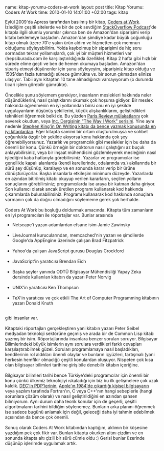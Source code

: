 name: kitap-yorumu-coders-at-work
layout: post
title: Kitap Yorumu: Coders At Work
time: 2010-01-10 14:01:00 +02:00
tags: kitap

Eylül 2009'da Apress tarafından basılmış bir kitap, <a href="http://www.amazon.com/Coders-at-Work-Peter-Seibel/dp/1430219483">Coders at Work</a>. İzlediğim çeşitli sitelerde ve bir de çok sevdiğim <a href="http://blog.stackoverflow.com/2009/09/podcast-69/">StackOverflow Podcast</a>'de kitapla ilgili olumlu yorumlar çıkınca ben de Amazon'dan siparişimi verip kitabı beklemeye başladım. Amazon'dan şimdiye kadar büyük çoğunluğu kitap olmak üzere 70'e yakın ürün aldım ve hizmetten çok memnun olduğumu söyleyebilirim. Yolda kaybolmuş bir siparişimi de hiç soru sormadan tekrar yollamışlardı, çok iyi bir müşteri hizmetleri var (hepsiburada.com ile karşılaştırıldığında özellikle). Kitap 2 hafta gibi hızlı bir sürede elime geçti ve ben de hemen okumaya başladım. Amazon'dan sipariş etmeyi düşünenler için şunu söyleyeyim, siparişiniz kitap olduğu ve 150$'dan fazla tutmadığı sürece gümrükte vs. bir sorun çıkmadan elinize ulaşıyor. Tabii aynı kitaptan 10 tane almadığınızı varsayıyorum (o durumda ticari işlem görebilir gümrükte).<br /><br />Öncelikle şunu söylemem gerekiyor, insanların meslekleri hakkında neler düşündüklerini, nasıl çalıştıklarını okumak çok hoşuma gidiyor. Bir meslek hakkında öğrenmenin en iyi yollarından birisi onu en iyi şekilde uygulayanların düşünüş şekillerini, küçük alışkanlıklarını, geliştirdikleri teknikleri öğrenmek belki de. Bu yüzden <a href="http://www.amazon.com/Paris-Review-Interviews-Vols-1-4/dp/0312429169/">Paris Review mülakatlarını</a> çok severek okudum, veya <a href="http://www.inc.com/magazine/20091101/the-way-i-work-jason-fried-of-37signals.html">Inc. Dergisinin "The Way I Work" serisini</a>. Yine aynı nedenle <a href="http://www.amazon.com/Writing-Stephen-King/dp/0743455967/">Stephen King'in On Writing kitabı da bence yazmak konusunda en iyi kitaplardan</a>. Eğer kitapta samimi bir ortam oluşturulmuşsa ve sohbet çoğunlukla özgür bir şekilde akıyorsa konu hakkında çok şey öğrenebiliyorsunuz. Yazarlık ve programcılık gibi meslekler için bu daha da önemli bir konu. Çünkü örneğin bir doktorun nasıl çalıştığını az buçuk anlayabilirsiniz, veya bir inşaat mühendisini gözlemleyerek mesleğinin nasıl işlediğini kaba hatlarıyla görebilirsiniz. Yazarlar ve programcılar ise genellikle kapalı alanlarda (kendi karellerinde, odalarında vs.) akıllarında bir sürü şey düşünüp, karalayıp ve en sonunda karar verip bir ürüne dönüştürüyorlar. Başka insanlarla etkileşim minimum düzeyde. Yazarlarda en azından bitirilmiş kitabı okuyup verilen kararların, seçilen yolların sonuçlarını görebilirsiniz; programcılarda ise araya bir katman daha giriyor. Son kullanıcı olarak ancak üretilen programı kullanarak kod hakkında çıkarımlarda bulunabilirsiniz. Programı kullanarak kod hakkında sonuçlara varmanın çok da doğru olmadığını söylememe gerek yok herhalde.<br /><br />Coders At Work bu boşluğu doldurmak amacında. Kitapta tüm zamanların en iyi programcıları ile röportajlar var. Bunlar arasında<br /><ul><li>Netscape'i yazan adamlardan efsane isim Jamie Zawinsky</li><br /><li>LiveJournal kurucularından, memcached'nin yazarı ve şimdilerde Google'da AppEngine üzerinde çalışan Brad Fitzpatrick</li><br /><li>Yahoo'da çalışan JavaScript gurusu Douglas Crockford</li><br /><li>JavaScript'in yaratıcısı Brendan Eich</li><br /><li>Başka şeyler yanında ODTÜ Bilgisayar Mühendisliği Yapay Zeka dersinde kullanılan kitabın da yazarı Peter Norvig</li><br /><li>UNIX'in yaratıcısı Ken Thompson</li><br /><li>TeX'in yaratıcısı ve çok etkili The Art of Computer Programming kitabının yazarı Donald Knuth</li></ul><br />gibi insanlar var.<br /><br />Kitaptaki röportajları gerçekleştiren yani kitabın yazarı Peter Seibel medyadan teknoloji sektörüne geçmiş ve arada bir de Common Lisp kitabı yazmış bir isim. Röportajlarında insanlara benzer soruları soruyor. Bilgisayar Bilimlerindeki büyük isimlerin aynı sorulara verdikleri farklı cevapları karşılaştırabilmek güzel. Soruları programlamaya nasıl başladıkları, kendilerinin rol aldıkları önemli olaylar ve bunların içyüzleri, tartışmalı (yani herkesin hemfikir olmadığı) çeşitli konulardan oluşuyor. Nispeten çok kısa olan bilgisayar bilimleri tarihine giriş bile denebilir kitabın içeriğine.<br /><br />Bilgisayar bilimleri tarihi bence Türkiye'deki programcılar için önemli bir konu çünkü ülkemiz teknolojiyi ıskaladığı için biz bu ilk gelişmelere çok uzak kaldık. <a href="http://en.wikipedia.org/wiki/Programmed_Data_Processor">DEC'in PDP'lerinin</a>, <a href="http://www.youtube.com/watch?v=OYecfV3ubP8&feature=related">Apple'ın 1984'de çıkardığı kişisel bilgisayarın</a> veya yazılım tarafında Fortran'ın, C veya C++'nın hangi sebeplerle (hangi sorunlara çözüm olarak) ve nasıl geliştirildiğini en azından şahsen bilmiyorum. Aynı durum daha teorik konular için de geçerli, çeşitli algoritmaların tarihini bildiğim söylenemez. Bunların arka planını öğrenmek ise sadece bugünü anlamak için değil, geleceği daha iyi tahmin edebilmek açısından da bence çok önemli.<br /><br />Sonuç olarak Coders At Work kitabından kaptığım, aklımın bir köşesine yazdığım pek çok fikir var. Bunları kitapta okurken altını çizdim ve en sonunda kitapta altı çizili bir sürü cümle oldu :) Gerisi bunlar üzerinde düşünüp işlerimde uygulamak artık.
